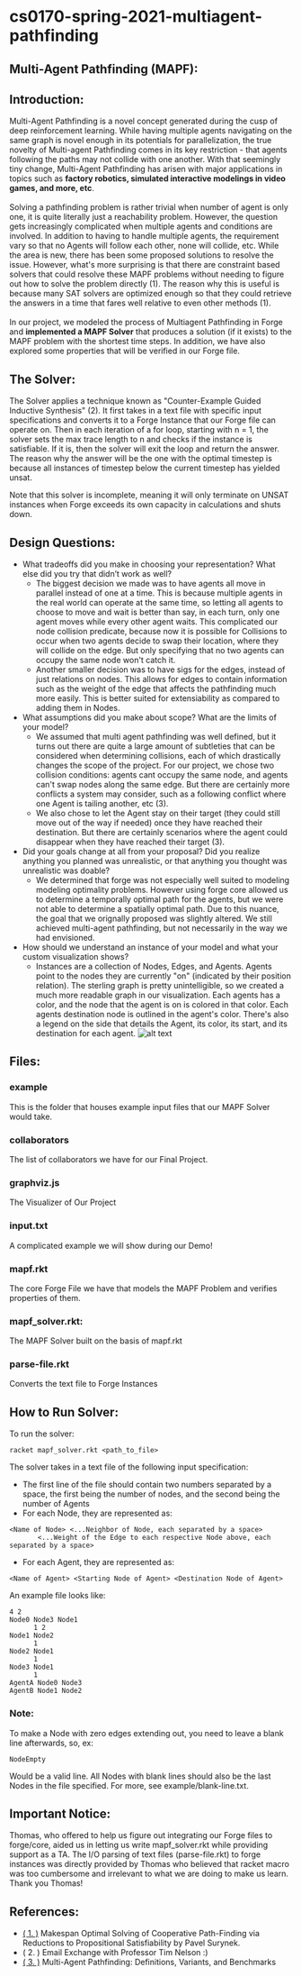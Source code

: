 # cs0170-spring-2021-multiagent-pathfinding
[comment]: <> (This is a mark down file, and is intended to be read that way!)
## Multi-Agent Pathfinding (MAPF):
## Introduction:
Multi-Agent Pathfinding is a novel concept generated during the cusp of deep reinforcement learning. While having multiple agents navigating on the same graph is novel enough in its potentials for parallelization, the true novelty of Multi-agent Pathfinding comes in its key restriction - that agents following the paths may not collide with one another. With that seemingly tiny change, Multi-Agent Pathfinding has arisen with major applications in topics such as <b>factory robotics, simulated interactive modelings in video games, and more, etc</b>.
<br /><br />
Solving a pathfinding problem is rather trivial when number of agent is only one, it is quite literally just a reachability problem. However, the question gets increasingly complicated when multiple agents and conditions are involved. In addition to having to handle multiple agents, the requirement vary so that no Agents will follow each other, none will collide, etc. While the area is new, there has been some proposed solutions to resolve the issue. However, what's more surprising is that there are constraint based solvers that could resolve these MAPF problems without needing to figure out how to solve the problem directly (1). The reason why this is useful is because many SAT solvers are optimized enough so that they could retrieve the answers in a time that fares well relative to even other methods (1).
<br /><br />
In our project, we modeled the process of Multiagent Pathfinding in Forge and <b>implemented a MAPF Solver</b> that produces a solution (if it exists) to the MAPF problem with the shortest time steps. In addition, we have also explored some properties that will be verified in our Forge file.
## The Solver:
The Solver applies a technique known as "Counter-Example Guided Inductive Synthesis" (2). It first takes in a text file with specific input specifications and converts it to a Forge Instance that our Forge file can operate on. Then in each iteration of a for loop, starting with n = 1, the solver sets the max trace length to n and checks if the instance is satisfiable. If it is, then the solver will exit the loop and return the answer. The reason why the answer will be the one with the optimal timestep is because all instances of timestep below the current timestep has yielded unsat.

Note that this solver is incomplete, meaning it will only terminate on UNSAT instances when Forge exceeds its own capacity in calculations and shuts down.
## Design Questions:
- What tradeoffs did you make in choosing your representation? What else did you try that didn’t work as well?
    - The biggest decision we made was to have agents all move in parallel instead of one at a time. This is because multiple agents in the real world can operate at the same time, so letting all agents to choose to move and wait is better than say, in each turn, only one agent moves while every other agent waits. This complicated our node collision predicate, because now it is possible for Collisions to occur when two agents decide to swap their location, where they will collide on the edge. But only specifying that no two agents can occupy the same node won't catch it.
    - Another smaller decision was to have sigs for the edges, instead of just relations on nodes. This allows for edges to contain information such as the weight of the edge that affects the pathfinding much more easily. This is better suited for extensiability as compared to adding them in Nodes.
- What assumptions did you make about scope? What are the limits of your model?
    - We assumed that multi agent pathfinding was well defined, but it turns out there are quite a large amount of subtleties that can be considered when determining collisions, each of which drastically changes the scope of the project. For our project, we chose two collision conditions: agents cant occupy the same node, and agents can't swap nodes along the same edge. But there are certainly more conflicts a system may consider, such as a following conflict where one Agent is tailing another, etc (3). 
    - We also chose to let the Agent stay on their target (they could still move out of the way if needed) once they have reached their destination. But there are certainly scenarios where the agent could disappear when they have reached their target (3).
- Did your goals change at all from your proposal? Did you realize anything you planned was unrealistic, or that anything you thought was unrealistic was doable?
    - We determined that forge was not especially well suited to modeling modeling optimality problems. However using forge core allowed us to determine a temporally optimal path for the agents, but we were not able to determine a spatially optimal path. Due to this nuance, the goal that we orignally proposed was slightly altered. We still achieved multi-agent pathfinding, but not necessarily in the way we had envisioned. 
- How should we understand an instance of your model and what your custom visualization shows?
    - Instances are a collection of Nodes, Edges, and Agents. Agents point to the nodes they are currently "on" (indicated by their position relation). The sterling graph is pretty unintelligible, so we created a much more readable graph in our visualization. Each agents has a color, and the node that the agent is on is colored in that color. Each agents destination node is outlined in the agent's color. There's also a legend on the side that details the Agent, its color, its start, and its destination for each agent.
![alt text](image/graphic.png "Title")
## Files:
### example
This is the folder that houses example input files that our MAPF Solver would take.
### collaborators
The list of collaborators we have for our Final Project.
### graphviz.js
The Visualizer of Our Project
### input.txt
A complicated example we will show during our Demo!
### mapf.rkt
The core Forge File we have that models the MAPF Problem and verifies properties of them.
### mapf_solver.rkt:
The MAPF Solver built on the basis of mapf.rkt
### parse-file.rkt
Converts the text file to Forge Instances

## How to Run Solver:
To run the solver:
```
racket mapf_solver.rkt <path_to_file>
```
The solver takes in a text file of the following input specification:
- The first line of the file should contain two numbers separated by a space, the first being the number of nodes, and the second being the number of Agents
- For each Node, they are represented as:
```
<Name of Node> <...Neighbor of Node, each separated by a space>
       <...Weight of the Edge to each respective Node above, each separated by a space>
```
- For each Agent, they are represented as:
```
<Name of Agent> <Starting Node of Agent> <Destination Node of Agent>
```
An example file looks like:
```
4 2
Node0 Node3 Node1
      1 2
Node1 Node2
      1
Node2 Node1
      1
Node3 Node1
      1
AgentA Node0 Node3
AgentB Node1 Node2
```
### Note:
To make a Node with zero edges extending out, you need to leave a blank line afterwards, so, ex:
```
NodeEmpty

```
Would be a valid line.
All Nodes with blank lines should also be the last Nodes in the file specified. For more, see example/blank-line.txt.

## Important Notice:
Thomas, who offered to help us figure out integrating our Forge files to forge/core, aided us in letting us write mapf_solver.rkt while providing support as a TA. The I/O parsing of text files (parse-file.rkt) to forge instances was directly provided by Thomas who believed that racket macro was too cumbersome and irrelevant to what we are doing to make us learn. Thank you Thomas!
## References:
- [( 1. )](https://arxiv.org/ftp/arxiv/papers/1610/1610.05452.pdf) Makespan Optimal Solving of Cooperative Path-Finding via Reductions to Propositional Satisfiability by Pavel Surynek.
- ( 2. ) Email Exchange with Professor Tim Nelson :)
- [( 3. )](https://arxiv.org/pdf/1906.08291.pdf) Multi-Agent Pathfinding: Definitions, Variants, and Benchmarks
